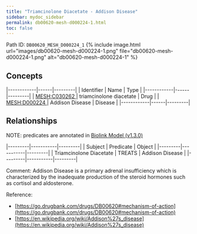 ```yaml
---
title: "Triamcinolone Diacetate - Addison Disease"
sidebar: mydoc_sidebar
permalink: db00620-mesh-d000224-1.html
toc: false 
---
```



Path ID: `DB00620_MESH_D000224_1`
{% include image.html url="images/db00620-mesh-d000224-1.png" file="db00620-mesh-d000224-1.png" alt="db00620-mesh-d000224-1" %}

## Concepts

|------------|------|---------|
| Identifier | Name | Type    |
|------------|------|---------|
| <a href="https://identifiers.org/MESH:C030262">MESH:C030262 </a> | triamcinolone diacetate | Drug |
| <a href="https://identifiers.org/MESH:D000224">MESH:D000224 </a> | Addison Disease | Disease |
|------------|------|---------|

## Relationships


NOTE: predicates are annotated in <a href="https://github.com/biolink/biolink-model/releases/tag/v1.3.0">Biolink Model (v1.3.0)</a>

|---------|-----------|---------|
| Subject | Predicate | Object  |
|---------|-----------|---------|
| Triamcinolone Diacetate | TREATS | Addison Disease |
|---------|-----------|---------|

Comment: Addison Disease is a primary adrenal insufficiency which is characterized by the inadequate production of the steroid hormones such as cortisol and aldosterone.

Reference: 
  - [https://go.drugbank.com/drugs/DB00620#mechanism-of-action](https://go.drugbank.com/drugs/DB00620#mechanism-of-action)
  - [https://en.wikipedia.org/wiki/Addison%27s_disease](https://en.wikipedia.org/wiki/Addison%27s_disease)
